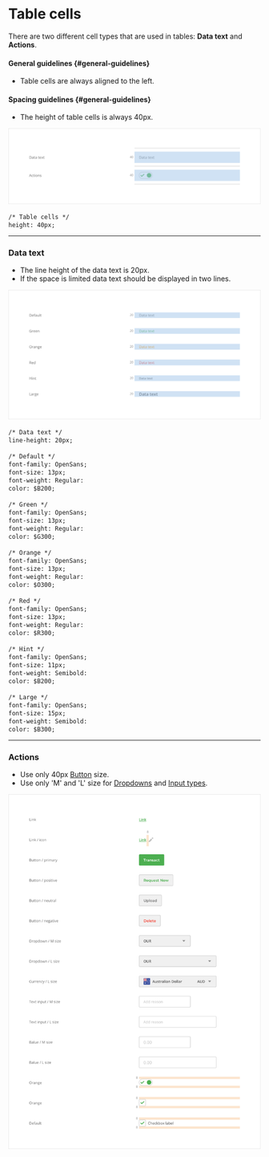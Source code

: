 # Table cells

There are two different cell types that are used in tables: **Data text** and **Actions**.

#### General guidelines {#general-guidelines}

* Table cells are always aligned to the left.

#### Spacing guidelines {#general-guidelines}

* The height of table cells is always 40px.

![](/assets/molecules/table-cells-sizing.png)

```
/* Table cells */
height: 40px;
```

---

### Data text

* The line height of the data text is 20px.
* If the space is limited data text should be displayed in two lines.

![](/assets/molecules/table-cells-data-text.png)

```
/* Data text */
line-height: 20px;

/* Default */
font-family: OpenSans;
font-size: 13px;
font-weight: Regular:
color: $B200;

/* Green */
font-family: OpenSans;
font-size: 13px;
font-weight: Regular:
color: $G300;

/* Orange */
font-family: OpenSans;
font-size: 13px;
font-weight: Regular:
color: $O300;

/* Red */
font-family: OpenSans;
font-size: 13px;
font-weight: Regular:
color: $R300;

/* Hint */
font-family: OpenSans;
font-size: 11px;
font-weight: Semibold:
color: $B200;

/* Large */
font-family: OpenSans;
font-size: 15px;
font-weight: Semibold:
color: $B300;
```

---

### Actions

* Use only 40px [Button](/atoms/buttons.md) size.
* Use only 'M' and 'L' size for [Dropdowns](/atoms/dropdowns.md) and [Input types](/atoms/input-types.md).

![](/assets/molecules/table-cells-actions.png)

